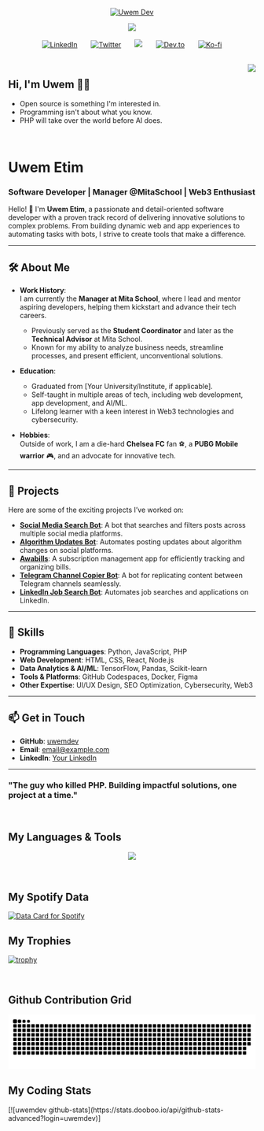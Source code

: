 <p align="center">
  <a href="https://github.com/uwemdev">
    <img src="https://i.ibb.co/0YjgJhM/cooltext456543092137557.png" alt="Uwem Dev" /></a>
</p>

<p align="center">
  <!-- Typing SVG by DenverCoder1 - https://github.com/DenverCoder1/readme-typing-svg -->
  <a href="https://github.com/DenverCoder1/readme-typing-svg">
    <img src="https://readme-typing-svg.demolab.com/?lines=Full-stack%20web%20and%20app%20developer;Experienced%20UI%2FUX%20Designer;10%2B%20years%20of%20coding%20experience;Always%20learning%20new%20things&font=Fira%20Code&center=true&width=440&height=45&color=f75c7e&vCenter=true&pause=1000&size=22" /></a>
</p>

<!-- Social icons section -->
<p align="center">
 <a href="https://www.linkedin.com/in/uwem-etim-a967b6195/"><img width="32px" alt="LinkedIn" title="LinkedIn" src="https://i.imgur.com/yRpa1dQ.png"/></a>
  &#8287;&#8287;&#8287;&#8287;&#8287;
  <a href="https://twitter.com/uwemdev"><img width="32px" alt="Twitter" title="Twitter" src="https://i.imgur.com/AixJgnm.png"/></a>
  &#8287;&#8287;&#8287;&#8287;&#8287;
  <a href="https://discord.gg/fPrdqh3Zfu" alt="Discord" title="Dev Pro Tips Discord Server"><img width="32px" src="https://i.imgur.com/OViZO8J.png"/></a>
  &#8287;&#8287;&#8287;&#8287;&#8287;
  <a href="https://www.sololearn.com/en/profile/5542976"><img width="32px" alt="Dev.to" title="SoloLearn" src="https://i.imgur.com/mVm29vK.png"></a>
  &#8287;&#8287;&#8287;&#8287;&#8287;
  <a href="https://ko-fi.com/uwemdev"><img width="32px" alt="Ko-fi" title="Buy me a coffee" src="https://i.imgur.com/PpLeD3K.png"/></a>
<!--   &#8287;&#8287;&#8287;&#8287;&#8287;
  <a href="http://eyl327.mywebcommunity.org/promos/"><img width="32px" alt="Free Stuff" title="Free gifts for you" src="https://i.imgur.com/0uVwkoZ.png"/></a> -->
</p>

<br>

<img align="right" src="https://github-readme-stats.vercel.app/api?username=uwemdev&show_icons=true&icon_color=CE1D2D&text_color=718096&bg_color=00000000&hide_title=true&hide_border=true" />

<h2 align="left">Hi, I'm Uwem 🙋‍♂️</h2>

- Open source is something I'm interested in.
- Programming isn't about what you know.
- PHP will take over the world before AI does.


<br>

# Uwem Etim

### Software Developer | Manager @MitaSchool | Web3 Enthusiast

Hello! 👋 I'm **Uwem Etim**, a passionate and detail-oriented software developer with a proven track record of delivering innovative solutions to complex problems. From building dynamic web and app experiences to automating tasks with bots, I strive to create tools that make a difference.

---

## 🛠️ **About Me**
- **Work History**:  
  I am currently the **Manager at Mita School**, where I lead and mentor aspiring developers, helping them kickstart and advance their tech careers.  
  - Previously served as the **Student Coordinator** and later as the **Technical Advisor** at Mita School.  
  - Known for my ability to analyze business needs, streamline processes, and present efficient, unconventional solutions.  

- **Education**:  
  - Graduated from [Your University/Institute, if applicable].
  - Self-taught in multiple areas of tech, including web development, app development, and AI/ML.  
  - Lifelong learner with a keen interest in Web3 technologies and cybersecurity.

- **Hobbies**:  
  Outside of work, I am a die-hard **Chelsea FC** fan ⚽, a **PUBG Mobile warrior** 🎮, and an advocate for innovative tech.

---

## 🚀 **Projects**
Here are some of the exciting projects I’ve worked on:
- [**Social Media Search Bot**](https://github.com/uwemdev/social-media-search-bot): A bot that searches and filters posts across multiple social media platforms.  
- [**Algorithm Updates Bot**](https://github.com/uwemdev/algorithm-updates-bot): Automates posting updates about algorithm changes on social platforms.  
- [**Awabills**](https://github.com/uwemdev/awabills): A subscription management app for efficiently tracking and organizing bills.  
- [**Telegram Channel Copier Bot**](https://github.com/uwemdev/telegram-channel-copier-bot): A bot for replicating content between Telegram channels seamlessly.  
- [**LinkedIn Job Search Bot**](https://github.com/uwemdev): Automates job searches and applications on LinkedIn.  

---

## 🌟 **Skills**
- **Programming Languages**: Python, JavaScript, PHP  
- **Web Development**: HTML, CSS, React, Node.js  
- **Data Analytics & AI/ML**: TensorFlow, Pandas, Scikit-learn  
- **Tools & Platforms**: GitHub Codespaces, Docker, Figma  
- **Other Expertise**: UI/UX Design, SEO Optimization, Cybersecurity, Web3  

---

## 📫 **Get in Touch**
- **GitHub**: [uwemdev](https://github.com/uwemdev)  
- **Email**: [email@example.com](mailto:email@example.com)  
- **LinkedIn**: [Your LinkedIn](https://linkedin.com/in/your-profile)  

---

### "The guy who killed PHP. Building impactful solutions, one project at a time."

<br>

<h2 align="left">My Languages & Tools</h2>
<p align="center">
  <a href="https://skillicons.dev">
    <img src="https://skillicons.dev/icons?i=bootstrap,c,cs,cpp,cloudflare,codepen,css,dart,django,dotnet,eclipse,figma,flutter,gcp,git,github,gmail,go,html,ai,java,js,jquery,kali,laravel,mint,mysql,mongodb,nextjs,nodejs,perl,ps,php,phpstorm,powershell,py,qt,r,react,replit,ruby,rust,sass,sqlite,stackoverflow,solidity,swift,svg,threejs,twitter,ubuntu,unity,v,vercel,vim,vscode,webflow,windows,wordpress,yarn," />
  </a>
</p>

<br>
<h2 align="left">My Spotify Data</h2>

<a href="https://data-card-for-spotify.herokuapp.com/card?user_id=31lnkgnfl3dwdb7jsj2bapwohdqe&show_border=1">
  <img src="https://data-card-for-spotify.herokuapp.com/api/card?user_id=31lnkgnfl3dwdb7jsj2bapwohdqe&show_border=1" alt="Data Card for Spotify">
</a>

<br>
<h2 align="left">My Trophies</h2>

[![trophy](https://github-profile-trophy.vercel.app/?username=uwemdev&theme=onedark)](https://github.com/ryo-ma/github-profile-trophy)

<br>
<h2 align="left">Github Contribution Grid</h2>
<picture>
  <source media="(prefers-color-scheme: dark)" srcset="https://raw.githubusercontent.com/platane/platane/output/github-contribution-grid-snake-dark.svg">
  <source media="(prefers-color-scheme: light)" srcset="https://raw.githubusercontent.com/platane/platane/output/github-contribution-grid-snake.svg">
  <img alt="github contribution grid snake animation" src="https://raw.githubusercontent.com/platane/platane/output/github-contribution-grid-snake.svg">
</picture>


<br>
<h2 align="left">My Coding Stats</h2>
[![uwemdev github-stats](https://stats.dooboo.io/api/github-stats-advanced?login=uwemdev)]
